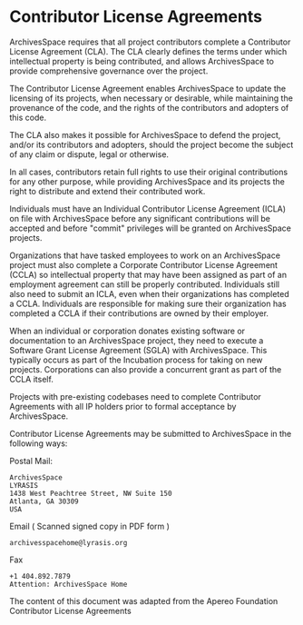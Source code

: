 # Contributor License Agreements

ArchivesSpace requires that all project contributors complete a Contributor License
Agreement (CLA). The CLA clearly defines the terms under which intellectual property is
being contributed, and allows ArchivesSpace to provide comprehensive governance
over the project.

The Contributor License Agreement enables ArchivesSpace to update the licensing of its
projects, when necessary or desirable, while maintaining the provenance of the code,
and the rights of the contributors and adopters of this code.


The CLA also makes it possible for ArchivesSpace to defend the project, and/or its
contributors and adopters, should the project become the subject of any claim or
dispute, legal or otherwise.


In all cases, contributors retain full rights to use their original contributions for any other
purpose, while providing ArchivesSpace and its projects the right to distribute and
extend their contributed work.


Individuals must have an Individual Contributor License Agreement (ICLA) on file with
ArchivesSpace before any significant contributions will be accepted and before
"commit" privileges will be granted on ArchivesSpace projects.


Organizations that have tasked employees to work on an ArchivesSpace project must
also complete a Corporate Contributor License Agreement (CCLA) so intellectual
property that may have been assigned as part of an employment agreement can still be
properly contributed. Individuals still also need to submit an ICLA, even when their
organizations has completed a CCLA. Individuals are responsible for making sure their
organization has completed a CCLA if their contributions are owned by their employer.


When an individual or corporation donates existing software or documentation to
an ArchivesSpace project, they need to execute a Software Grant License Agreement
(SGLA) with ArchivesSpace. This typically occurs as part of the Incubation process for
taking on new projects. Corporations can also provide a concurrent grant as part of the
CCLA itself.


Projects with pre-existing codebases need to complete Contributor Agreements with all
IP holders prior to formal acceptance by ArchivesSpace.


Contributor License Agreements may be submitted to ArchivesSpace in the following ways:


Postal Mail:
```
ArchivesSpace
LYRASIS
1438 West Peachtree Street, NW Suite 150
Atlanta, GA 30309
USA
```

Email ( Scanned signed copy in PDF form )

```
archivesspacehome@lyrasis.org
```


Fax

```
+1 404.892.7879
Attention: ArchivesSpace Home
```



The content of this  document was adapted from the Apereo Foundation Contributor License Agreements
